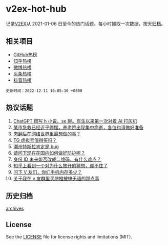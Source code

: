 # v2ex-hot-hub

 记录[V2EX](https://www.v2ex.com/)从 2021-01-06 日至今的热门话题。每小时抓取一次数据，按天[归档](archives)。
 
 ## 相关项目

- [GitHub热榜](https://github.com/lonnyzhang423/github-hot-hub)
- [知乎热榜](https://github.com/lonnyzhang423/zhihu-hot-hub)
- [微博热榜](https://github.com/lonnyzhang423/weibo-hot-hub)
- [头条热榜](https://github.com/lonnyzhang423/toutiao-hot-hub)
- [抖音热榜](https://github.com/lonnyzhang423/douyin-hot-hub)


 `更新时间：2022-12-11 16:05:16 +0800`

## 热议话题

1. [ChatGPT 撰写 h 小说、se 聊。有生以来第一次对着 AI 打灰机](https://www.v2ex.com/t/901653)
1. [某市急救已经近乎停摆，养老院出现集中病逝，各位也请做好准备](https://www.v2ex.com/t/901697)
1. [肉翻后在网络世界里最想做的事？](https://www.v2ex.com/t/901626)
1. [TG 虚拟号值得买吗？](https://www.v2ex.com/t/901581)
1. [潮州特斯拉肯定是 bug](https://www.v2ex.com/t/901595)
1. [请问下现在在国内如何做好防护呢？](https://www.v2ex.com/t/901551)
1. [身份 ID 未来能否改成二维码，有什么难点？](https://www.v2ex.com/t/901663)
1. [知乎上看到一个对为什么放开的猜想，绷不住了](https://www.v2ex.com/t/901686)
1. [问下 V 友们，你们手机内存多少？](https://www.v2ex.com/t/901660)
1. [关于我在 v 友群里买脐橙被搞无语的那点事](https://www.v2ex.com/t/901685)

## 历史归档

[archives](archives)

## License

See the [LICENSE](LICENSE) file for license rights and limitations (MIT).
